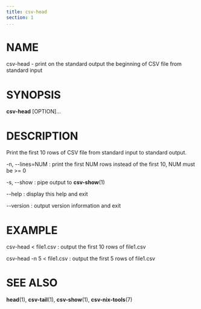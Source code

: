 ```yaml
---
title: csv-head
section: 1
...
```


# NAME #

csv-head - print on the standard output the beginning of CSV file from standard input

# SYNOPSIS #

**csv-head** [OPTION]...

# DESCRIPTION #

Print the first 10 rows of CSV file from standard input to standard output.

-n, --lines=NUM
:   print the first NUM rows instead of the first 10, NUM must be >= 0

-s, --show
:   pipe output to **csv-show**(1)

--help
:   display this help and exit

--version
:   output version information and exit

# EXAMPLE #

csv-head < file1.csv
:   output the first 10 rows of file1.csv

csv-head -n 5 < file1.csv
:   output the first 5 rows of file1.csv

# SEE ALSO #

**head**(1), **csv-tail**(1), **csv-show**(1), **csv-nix-tools**(7)
